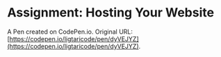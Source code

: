# Assignment: Hosting Your Website

A Pen created on CodePen.io. Original URL: [https://codepen.io/ligtaricode/pen/dyVEJYZ](https://codepen.io/ligtaricode/pen/dyVEJYZ).


